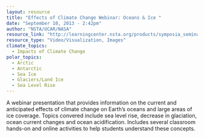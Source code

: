 ```yaml
---
layout: resource
title: "Effects of Climate Change Webinar: Oceans & Ice "
date: "September 10, 2013 - 2:42pm"
author: "NSTA/UCAR/NASA"
resource_link: "http://learningcenter.nsta.org/products/symposia_seminars/UCAR/webseminar4.aspx"
resource_type: "Video/Visualization, Images"
climate_topics:
  - Impacts of Climate Change
polar_topics:
  - Arctic
  - Antarctic
  - Sea Ice
  - Glaciers/Land Ice
  - Sea Level Rise
---
```


A webinar presentation that provides information on the current and anticipated effects of climate change on Earth’s oceans and large areas of ice coverage.  Topics convered include sea level rise, decrease in glaciation, ocean current changes and ocean acidification. Includes several classroom hands-on and online activities to help students understand these concepts.
